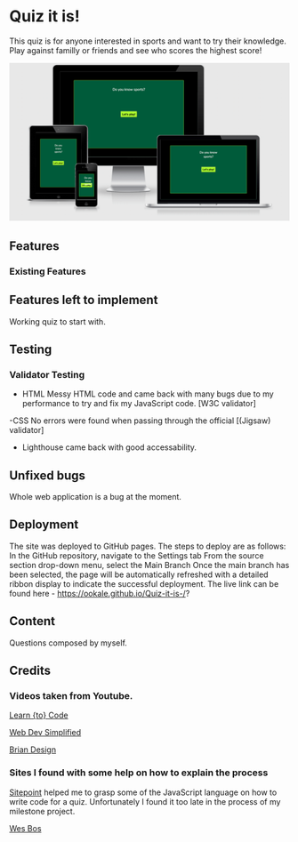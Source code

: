 # Quiz it is! 

This quiz is for anyone interested in sports and want to try their knowledge. 
Play against familly or friends and see who scores the highest score!

![Am i responsive](assets/images/screen-shots/home.png)

## Features

### Existing Features



## Features left to implement

Working quiz to start with. 



## Testing

### Validator Testing

- HTML
Messy HTML code and came back with many bugs due to my performance to try and fix my JavaScript code. [W3C validator]


-CSS
No errors were found when passing through the official [(Jigsaw) validator]

- Lighthouse came back with good accessability. 


## Unfixed bugs
Whole web application is a bug at the moment. 

## Deployment

The site was deployed to GitHub pages. The steps to deploy are as follows:
In the GitHub repository, navigate to the Settings tab
From the source section drop-down menu, select the Main Branch
Once the main branch has been selected, the page will be automatically refreshed with a detailed ribbon display to indicate the successful deployment.
The live link can be found here - https://ookale.github.io/Quiz-it-is-/?

## Content

Questions composed by myself. 

## Credits

### Videos taken from Youtube.

[Learn {to} Code](https://www.youtube.com/watch?v=icb9AUBeznQ)

[Web Dev Simplified](https://www.youtube.com/watch?v=riDzcEQbX6k)

[Brian Design](https://www.youtube.com/watch?v=f4fB9Xg2JEY)

### Sites I found with some help on how to explain the process

[Sitepoint](https://www.sitepoint.com/simple-javascript-quiz/) helped me to grasp some of the JavaScript language on how to write code for a quiz. Unfortunately I found it too late in the process of my milestone project. 

[Wes Bos](https://wesbos.com/template-strings-html)



